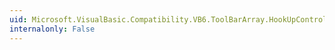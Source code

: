 ```yaml
---
uid: Microsoft.VisualBasic.Compatibility.VB6.ToolBarArray.HookUpControlEvents(System.Object)
internalonly: False
---
```

